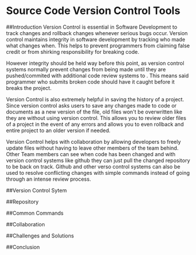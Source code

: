# Source Code Version Control Tools

##Introduction
Version Control is essential in Software Development to track changes and rollback changes whenever serious bugs occur. Version control maintains integrity in software development by tracking who made what changes when. This helps to prevent programmers from claiming false credit or from shirking responsibility for breaking code.

However integrity should be held way before this point, as version control systems normally prevent changes from being made until they are pushed/commited with additional code review systems to . This means said programmer who submits broken code should have it caught before it breaks the project. 

Version Control is also extremely helpful in saving the history of a project. Since version control asks users to save any changes made to code or documents as a new version of the file, old files won't be overwritten like they are without using version control. This allows you to review older files of a project in the event of any errors and allows you to even rollback and entire project to an older version if needed.

Version Control helps with collaboration by allowing developers to freely update files without having to leave other members of the team behind. Other Team members can see when code has been changed and with version control systems like github they can just pull the changed repository to be back on track. Github and other verso control systems can also be used to resolve conflicting changes with simple commands instead of going through an intense review process.

##Version Control Sytem

##Repository

##Common Commands

##Collaboration

##Challenges and Solutions

##Conclusion
